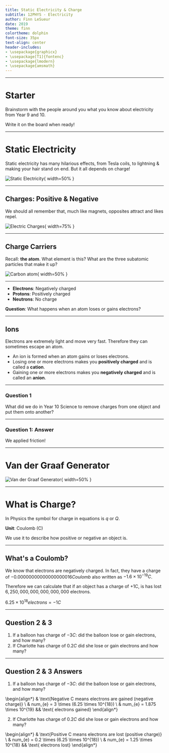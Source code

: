```yaml
---
title: Static Electricity & Charge
subtitle: 12PHYS - Electricity
author: Finn LeSueur
date: 2019
theme: finn
colortheme: dolphin
font-size: 35px
text-align: center
header-includes:
- \usepackage{graphicx}
- \usepackage[T1]{fontenc}
- \usepackage{lmodern}
- \usepackage{amsmath}
---
```


---

# Starter

Brainstorm with the people around you what you know about electricity from Year 9 and 10.

Write it on the board when ready!

---

# Static Electricity

Static electricity has many hilarious effects, from Tesla coils, to lightning & making your hair stand on end. But it all depends on charge!

![Static Electricity](assets/1-static-electricity.jpg "Static Electricity"){ width=50% }

---

## Charges: Positive & Negative

We should all remember that, much like magnets, opposites attract and likes repel.

![Electric Charges](assets/1-charges.png "Electric Charges"){ width=75% }

---

## Charge Carriers

Recall: __the atom__. What element is this? What are the three subatomic particles that make it up?

![](assets/1-carbon-atom.gif "Carbon atom"){ width=50% }

---

- __Electrons__: Negatively charged
- __Protons__: Positively charged
- __Neutrons__: No charge

__Question__: What happens when an atom loses or gains electrons?

---

## Ions

Electrons are extremely light and move very fast. Therefore they can sometimes escape an atom.

- An ion is formed when an atom gains or loses electrons.
- Losing one or more electrons makes you __positively charged__ and is called a __cation__.
- Gaining one or more electrons makes you __negatively charged__ and is called an __anion__.

---

### Question 1

What did we do in Year 10 Science to remove charges from one object and put them onto another?

---

### Question 1: Answer

We applied friction!

---

# Van der Graaf Generator

![Van der Graaf Generator](assets/1-van-der-graaf-generator.png "Van der Graaf Generator"){ width=50% }

---

# What is Charge?

In Physics the symbol for charge in equations is $q$ or $Q$.

__Unit__: Coulomb (C)

We use it to describe how positive or negative an object is.

---

## What's a Coulomb?

We know that electrons are negatively charged. In fact, they have a charge of $-0.00000000000000000016 Coulomb$ also written as $-1.6 \times  10^{-19}C$.

Therefore we can calculate that if an object has a charge of +1C, is has lost $6,250,000,000,000,000,000$ electrons.

$6.25 \times 10^{18} electrons = -1 C$

---

## Question 2 & 3

1. If a balloon has charge of $-3C$: did the balloon lose or gain electrons, and how many?
2. If Charlotte has charge of $0.2C$ did she lose or gain electrons and how many?

---

## Question 2 & 3 Answers

1. If a balloon has charge of $-3C$: did the balloon lose or gain electrons, and how many?

\begin{align*}
    & \text{Negative C means electrons are gained (negative charge)} \\
    & num_{e} = 3 \times (6.25 \times 10^{18}) \\
    & num_{e} = 1.875 \times 10^{19} && \text{ electrons gained}
\end{align*}


2. If Charlotte has charge of $0.2C$ did she lose or gain electrons and how many?

\begin{align*}
    & \text{Positive C means electrons are lost (positive charge)} \\
    & num_{e} = 0.2 \times (6.25 \times 10^{18}) \\
    & num_{e} = 1.25 \times 10^{18} && \text{ electrons lost}
\end{align*}
